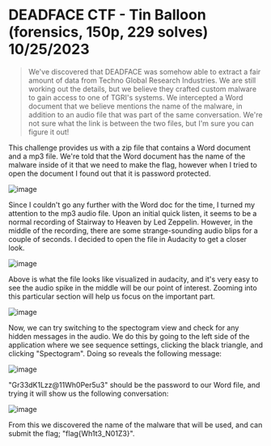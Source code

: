# DEADFACE CTF - Tin Balloon (forensics, 150p, 229 solves) 10/25/2023

> We've discovered that DEADFACE was somehow able to extract a fair amount of data from Techno Global Research Industries. We are still working out the details, but we believe they crafted custom malware to gain access to one of TGRI's systems. We intercepted a Word document that we believe mentions the name of the malware, in addition to an audio file that was part of the same conversation. We're not sure what the link is between the two files, but I'm sure you can figure it out!

This challenge provides us with a zip file that contains a Word document and a mp3 file. We're told that the Word document has the name of the malware inside of it that we need to make the flag, however when I tried to open the document I found out that it is password protected.

![image](https://github.com/heathbar019/Writeups/assets/114100890/b2b8fdbb-4607-4ff7-8cae-589fefeda3b8)

Since I couldn't go any further with the Word doc for the time, I turned my attention to the mp3 audio file. Upon an initial quick listen, it seems to be a normal recording of Stairway to Heaven by Led Zeppelin. However, in the middle of the recording, there are some strange-sounding audio blips for a couple of seconds. I decided to open the file in Audacity to get a closer look.

![image](https://github.com/heathbar019/Writeups/assets/114100890/50d7c190-3c5b-492a-9410-8f6d00049cca)

Above is what the file looks like visualized in audacity, and it's very easy to see the audio spike in the middle will be our point of interest. Zooming into this particular section will help us focus on the important part.

![image](https://github.com/heathbar019/Writeups/assets/114100890/f5aa24ff-9b2f-4fe8-affb-77cdf0e4bc66)

Now, we can try switching to the spectogram view and check for any hidden messages in the audio. We do this by going to the left side of the application where we see sequence settings, clicking the black triangle, and clicking "Spectogram". Doing so reveals the following message:

![image](https://github.com/heathbar019/Writeups/assets/114100890/8517196d-befd-4e4e-9d7a-66c23a6e7dd1)

"Gr33dK1Lzz@11Wh0Per5u3" should be the password to our Word file, and trying it will show us the following conversation:

![image](https://github.com/heathbar019/Writeups/assets/114100890/13b6be5a-e4b9-4101-a3e0-59a167a3e6ab)

From this we discovered the name of the malware that will be used, and can submit the flag; "flag{Wh1t3_N01Z3}".
